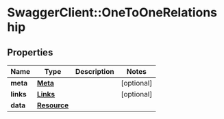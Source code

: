 # SwaggerClient::OneToOneRelationship

## Properties
Name | Type | Description | Notes
------------ | ------------- | ------------- | -------------
**meta** | [**Meta**](Meta.md) |  | [optional] 
**links** | [**Links**](Links.md) |  | [optional] 
**data** | [**Resource**](Resource.md) |  | 



